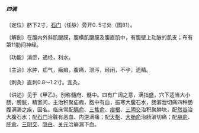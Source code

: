 ##### 四满

〔定位〕脐下2寸，[石门](https://www.gmzyjc.com/read/zjs/zjs3.2.1-0.1.1.3.5.md)（任脉）旁开0. 5寸处（图81）。

〔解剖〕在腹内外斜肌腱膜，腹横肌腱膜及腹直肌中，有腹壁上动脉的肌支；布有第11肋间神经。

〔功能〕消瘀，通经，利水。

〔主治〕水肿，疝气，癥瘕，腹痛，泄泻，经闭，不孕，遗精。

〔刺灸〕直刺0.8〜1.2寸。宜灸。

〔讲述〕见于《甲乙》。别称髓府、髓中。四有广阔之意，满指盛，穴下适当大小肠，膀胱，精室间，主治积聚疝瘕，胞中有血，振寒大腹石水，肠澼泄切痛四种肠腹满滞之疾，因名。临床常配[膈俞](https://www.gmzyjc.com/read/zjs/zjs3.1.7-8-0.0.1.3.17.md)、[三焦俞](https://www.gmzyjc.com/read/zjs/zjs3.1.7-8-0.0.1.3.22.md)、[痞根](https://www.gmzyjc.com/read/zjs/zjs3.4-0.1.2.5.0.md)、[三阴交](https://www.gmzyjc.com/read/zjs/zjs3.1.4-6-0.0.1.3.6.md)治积聚肿块，配[然谷](https://www.gmzyjc.com/read/zjs/zjs3.1.7-8-0.0.2.3.2.md)治大腹石水；配[石门](https://www.gmzyjc.com/read/zjs/zjs3.2.1-0.1.1.3.5.md)治脏有恶血、内逆满痛；配[天枢](https://www.gmzyjc.com/read/zjs/zjs3.1.1-3-0.1.3.3.25.md)、[大肠俞](https://www.gmzyjc.com/read/zjs/zjs3.1.7-8-0.0.1.3.25.md)治肠澼切痛；配[膈俞](https://www.gmzyjc.com/read/zjs/zjs3.1.7-8-0.0.1.3.17.md)、[肝俞](https://www.gmzyjc.com/read/zjs/zjs3.1.7-8-0.0.1.3.18.md)、[三阴交](https://www.gmzyjc.com/read/zjs/zjs3.1.4-6-0.0.1.3.6.md)、[隐白](https://www.gmzyjc.com/read/zjs/zjs3.1.4-6-0.0.1.3.1.md)、[关元](https://www.gmzyjc.com/read/zjs/zjs3.2.1-0.1.1.3.4.md)治崩漏下血。
